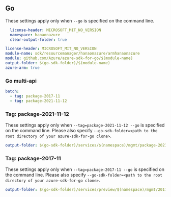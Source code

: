 ## Go

These settings apply only when `--go` is specified on the command line.

``` yaml $(go) && !$(track2)
  license-header: MICROSOFT_MIT_NO_VERSION
  namespace: hanaonazure
  clear-output-folder: true
```

``` yaml $(go) && $(track2)
license-header: MICROSOFT_MIT_NO_VERSION
module-name: sdk/resourcemanager/hanaonazure/armhanaonazure
module: github.com/Azure/azure-sdk-for-go/$(module-name)
output-folder: $(go-sdk-folder)/$(module-name)
azure-arm: true
```

### Go multi-api

``` yaml $(go) && $(multiapi)
batch:
  - tag: package-2017-11
  - tag: package-2021-11-12
```

### Tag: package-2021-11-12

These settings apply only when `--tag=package-2021-11-12 --go` is specified on the command line.
Please also specify `--go-sdk-folder=<path to the root directory of your azure-sdk-for-go clone>`.

``` yaml $(tag) == 'package-2021-11-12' && $(go)
output-folder: $(go-sdk-folder)/services/$(namespace)/mgmt/package-2021-11-12/$(namespace)
```

### Tag: package-2017-11

These settings apply only when `--tag=package-2017-11 --go` is specified on the command line.
Please also specify `--go-sdk-folder=<path to the root directory of your azure-sdk-for-go clone>`.

``` yaml $(tag) == 'package-2017-11' && $(go)
output-folder: $(go-sdk-folder)/services/preview/$(namespace)/mgmt/2017-11-03-preview/$(namespace)
```